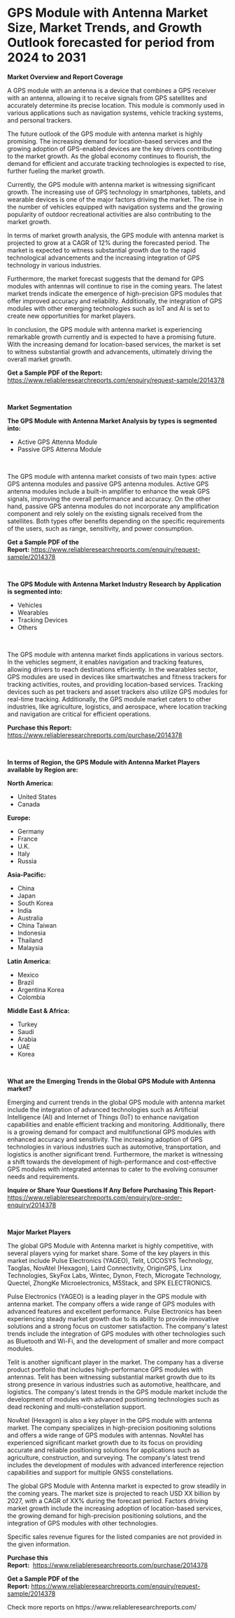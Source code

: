 <p><h1>GPS Module with Antenna Market Size, Market Trends, and Growth Outlook forecasted for period from 2024 to 2031</h1></p><p><strong>Market Overview and Report Coverage</strong></p>
<p><p>A GPS module with an antenna is a device that combines a GPS receiver with an antenna, allowing it to receive signals from GPS satellites and accurately determine its precise location. This module is commonly used in various applications such as navigation systems, vehicle tracking systems, and personal trackers.</p><p>The future outlook of the GPS module with antenna market is highly promising. The increasing demand for location-based services and the growing adoption of GPS-enabled devices are the key drivers contributing to the market growth. As the global economy continues to flourish, the demand for efficient and accurate tracking technologies is expected to rise, further fueling the market growth.</p><p>Currently, the GPS module with antenna market is witnessing significant growth. The increasing use of GPS technology in smartphones, tablets, and wearable devices is one of the major factors driving the market. The rise in the number of vehicles equipped with navigation systems and the growing popularity of outdoor recreational activities are also contributing to the market growth.</p><p>In terms of market growth analysis, the GPS module with antenna market is projected to grow at a CAGR of 12% during the forecasted period. The market is expected to witness substantial growth due to the rapid technological advancements and the increasing integration of GPS technology in various industries.</p><p>Furthermore, the market forecast suggests that the demand for GPS modules with antennas will continue to rise in the coming years. The latest market trends indicate the emergence of high-precision GPS modules that offer improved accuracy and reliability. Additionally, the integration of GPS modules with other emerging technologies such as IoT and AI is set to create new opportunities for market players.</p><p>In conclusion, the GPS module with antenna market is experiencing remarkable growth currently and is expected to have a promising future. With the increasing demand for location-based services, the market is set to witness substantial growth and advancements, ultimately driving the overall market growth.</p></p>
<p><strong>Get a Sample PDF of the Report:</strong> <a href="https://www.reliableresearchreports.com/enquiry/request-sample/2014378">https://www.reliableresearchreports.com/enquiry/request-sample/2014378</a></p>
<p>&nbsp;</p>
<p><strong>Market Segmentation</strong></p>
<p><strong>The GPS Module with Antenna Market Analysis by types is segmented into:</strong></p>
<p><ul><li>Active GPS Attenna Module</li><li>Passive GPS Attenna Module</li></ul></p>
<p>&nbsp;</p>
<p><p>The GPS module with antenna market consists of two main types: active GPS antenna modules and passive GPS antenna modules. Active GPS antenna modules include a built-in amplifier to enhance the weak GPS signals, improving the overall performance and accuracy. On the other hand, passive GPS antenna modules do not incorporate any amplification component and rely solely on the existing signals received from the satellites. Both types offer benefits depending on the specific requirements of the users, such as range, sensitivity, and power consumption.</p></p>
<p><strong>Get a Sample PDF of the Report:</strong>&nbsp;<a href="https://www.reliableresearchreports.com/enquiry/request-sample/2014378">https://www.reliableresearchreports.com/enquiry/request-sample/2014378</a></p>
<p>&nbsp;</p>
<p><strong>The GPS Module with Antenna Market Industry Research by Application is segmented into:</strong></p>
<p><ul><li>Vehicles</li><li>Wearables</li><li>Tracking Devices</li><li>Others</li></ul></p>
<p>&nbsp;</p>
<p><p>The GPS module with antenna market finds applications in various sectors. In the vehicles segment, it enables navigation and tracking features, allowing drivers to reach destinations efficiently. In the wearables sector, GPS modules are used in devices like smartwatches and fitness trackers for tracking activities, routes, and providing location-based services. Tracking devices such as pet trackers and asset trackers also utilize GPS modules for real-time tracking. Additionally, the GPS module market caters to other industries, like agriculture, logistics, and aerospace, where location tracking and navigation are critical for efficient operations.</p></p>
<p><strong>Purchase this Report:</strong>&nbsp; <a href="https://www.reliableresearchreports.com/purchase/2014378">https://www.reliableresearchreports.com/purchase/2014378</a></p>
<p>&nbsp;</p>
<p><strong>In terms of Region, the GPS Module with Antenna Market Players available by Region are:</strong></p>
<p>
    <p> <strong> North America: </strong>
        <ul>
            <li>United States</li>
            <li>Canada</li>
        </ul>
        </p> 
    <p> <strong> Europe: </strong>
        <ul>
            <li>Germany</li>
            <li>France</li>
            <li>U.K.</li>
            <li>Italy</li>
            <li>Russia</li>
        </ul>
        </p> 
    <p> <strong> Asia-Pacific: </strong>
        <ul>
            <li>China</li>
            <li>Japan</li>
            <li>South Korea</li>
            <li>India</li>
            <li>Australia</li>
            <li>China Taiwan</li>
            <li>Indonesia</li>
            <li>Thailand</li>
            <li>Malaysia</li>
        </ul>
        </p> 
    <p> <strong> Latin America: </strong>
        <ul>
            <li>Mexico</li>
            <li>Brazil</li>
            <li>Argentina Korea</li>
            <li>Colombia</li>
        </ul>
        </p> 
    <p> <strong> Middle East & Africa: </strong>
        <ul>
            <li>Turkey</li>
            <li>Saudi</li>
            <li>Arabia</li>
            <li>UAE</li>
            <li>Korea</li>
        </ul>
    </p>
    </p>
<p>&nbsp;</p>
<p><strong>What are the Emerging Trends in the Global GPS Module with Antenna market?</strong></p>
<p><p>Emerging and current trends in the global GPS module with antenna market include the integration of advanced technologies such as Artificial Intelligence (AI) and Internet of Things (IoT) to enhance navigation capabilities and enable efficient tracking and monitoring. Additionally, there is a growing demand for compact and multifunctional GPS modules with enhanced accuracy and sensitivity. The increasing adoption of GPS technologies in various industries such as automotive, transportation, and logistics is another significant trend. Furthermore, the market is witnessing a shift towards the development of high-performance and cost-effective GPS modules with integrated antennas to cater to the evolving consumer needs and requirements.</p></p>
<p><strong>Inquire or Share Your Questions If Any Before Purchasing This Report</strong>- <a href="https://www.reliableresearchreports.com/enquiry/pre-order-enquiry/2014378">https://www.reliableresearchreports.com/enquiry/pre-order-enquiry/2014378</a></p>
<p>&nbsp;</p>
<p><strong>Major Market Players</strong></p>
<p><p>The global GPS Module with Antenna market is highly competitive, with several players vying for market share. Some of the key players in this market include Pulse Electronics (YAGEO), Telit, LOCOSYS Technology, Taoglas, NovAtel (Hexagon), Laird Connectivity, OriginGPS, Linx Technologies, SkyFox Labs, Wintec, Dynon, Ftech, Microgate Technology, Quectel, ZhongKe Microelectronics, M5Stack, and SPK ELECTRONICS.</p><p>Pulse Electronics (YAGEO) is a leading player in the GPS module with antenna market. The company offers a wide range of GPS modules with advanced features and excellent performance. Pulse Electronics has been experiencing steady market growth due to its ability to provide innovative solutions and a strong focus on customer satisfaction. The company's latest trends include the integration of GPS modules with other technologies such as Bluetooth and Wi-Fi, and the development of smaller and more compact modules.</p><p>Telit is another significant player in the market. The company has a diverse product portfolio that includes high-performance GPS modules with antennas. Telit has been witnessing substantial market growth due to its strong presence in various industries such as automotive, healthcare, and logistics. The company's latest trends in the GPS module market include the development of modules with advanced positioning technologies such as dead reckoning and multi-constellation support.</p><p>NovAtel (Hexagon) is also a key player in the GPS module with antenna market. The company specializes in high-precision positioning solutions and offers a wide range of GPS modules with antennas. NovAtel has experienced significant market growth due to its focus on providing accurate and reliable positioning solutions for applications such as agriculture, construction, and surveying. The company's latest trend includes the development of modules with advanced interference rejection capabilities and support for multiple GNSS constellations.</p><p>The global GPS Module with Antenna market is expected to grow steadily in the coming years. The market size is projected to reach USD XX billion by 2027, with a CAGR of XX% during the forecast period. Factors driving market growth include the increasing adoption of location-based services, the growing demand for high-precision positioning solutions, and the integration of GPS modules with other technologies.</p><p>Specific sales revenue figures for the listed companies are not provided in the given information.</p></p>
<p><strong>Purchase this Report:</strong>&nbsp;&nbsp;<a href="https://www.reliableresearchreports.com/purchase/2014378">https://www.reliableresearchreports.com/purchase/2014378</a></p>
<p></p>
<p><strong>Get a Sample PDF of the Report:</strong>&nbsp;<a href="https://www.reliableresearchreports.com/enquiry/request-sample/2014378">https://www.reliableresearchreports.com/enquiry/request-sample/2014378</a></p>
<p>Check more reports on https://www.reliableresearchreports.com/</p>